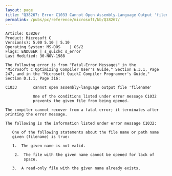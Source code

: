 ```yaml
---
layout: page
title: "Q38267: Error C1033 Cannot Open Assembly-Language Output 'filename'"
permalink: /pubs/pc/reference/microsoft/kb/Q38267/
---
```


	Article: Q38267
	Product: Microsoft C
	Version(s): 5.00 5.10 | 5.10
	Operating System: MS-DOS    | OS/2
	Flags: ENDUSER | s_quickc s_error
	Last Modified: 30-NOV-1988
	
	The following error is from "Fatal-Error Messages" in the
	"Microsoft C Optimizing Compiler User's Guide," Section E.3.1, Page
	247, and in the "Microsoft QuickC Compiler Programmer's Guide,"
	Section D.1.1, Page 316:
	
	C1033       cannot open assembly-language output file 'filename'
	
	            One of the conditions listed under error message C1032
	            prevents the given file from being opened.
	
	The compiler cannot recover from a fatal error; it terminates after
	printing the error message.
	
	The following is the information listed under error message C1032:
	
	   One of the following statements about the file name or path name
	   given (filename) is true:
	
	   1.  The given name is not valid.
	
	    2.  The file with the given name cannot be opened for lack of
	        space.
	
	   3.  A read-only file with the given name already exists.
